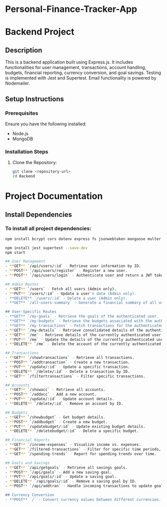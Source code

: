# Personal-Finance-Tracker-App
# Backend Project

## Description
This is a backend application built using Express.js. It includes functionalities for user management, transactions, account handling, budgets, financial reporting, currency conversion, and goal savings. Testing is implemented with Jest and Supertest. Email functionality is powered by Nodemailer.

## Setup Instructions

### Prerequisites
Ensure you have the following installed:
- Node.js
- MongoDB

### Installation Steps
1. Clone the Repository:
   ```bash
   git clone <repository-url>
   cd Backend

# Project Documentation

## Install Dependencies

### To install all project dependencies:
```bash
npm install bcrypt cors dotenv express fs jsonwebtoken mongoose multer nodemon path

npm install jest supertest --save-dev
npm start

## User Management
- **GET** `/api/users/:id` - Retrieve user information by ID.
- **POST** `/api/users/register` - Register a new user.
- **POST** `/api/users/login` - Authenticate user and return a JWT token.

## Admin Routes
- **GET** `/users` - Fetch all users (Admin only).
- **PUT** `/users/:id` - Update a user's data (Admin only).
- **DELETE** `/users/:id` - Delete a user (Admin only).
- **GET** `/all-users-summary` - Generate a financial summary of all users.

## User-Specific Routes
- **GET** `/my-goals` - Retrieve the goals of the authenticated user.
- **GET** `/my-budgets` - Retrieve the budgets associated with the authenticated user.
- **GET** `/my-transactions` - Fetch transactions for the authenticated user's accounts.
- **GET** `/my-details` - Retrieve consolidated details of the authenticated user, including goals, budgets, accounts, and transactions.
- **GET** `/me` - Retrieve details of the currently authenticated user.
- **PUT** `/me` - Update the details of the currently authenticated user.
- **DELETE** `/me` - Delete the account of the currently authenticated user.

## Transactions
- **GET** `/showtransactions` - Retrieve all transactions.
- **POST** `/addtransaction` - Create a new transaction.
- **PUT** `/update/:id` - Update a specific transaction.
- **DELETE** `/delete/:id` - Delete a transaction by ID.
- **GET** `/filtertransactions` - Filter specific transactions.

## Accounts
- **GET** `/showacc` - Retrieve all accounts.
- **POST** `/addacc` - Add a new account.
- **PUT** `/update/:id` - Update account details.
- **DELETE** `/delete/:id` - Remove an account by ID.

## Budgets
- **GET** `/showbudget` - Get budget details.
- **POST** `/addbudget` - Create a new budget.
- **PUT** `/updatebudget/:id` - Update existing budget details.
- **DELETE** `/deletebudget/:id` - Delete a specific budget.

## Financial Reports
- **GET** `/income-expenses` - Visualize income vs. expenses.
- **GET** `/filtered-transactions` - Filter for specific time periods, categories, or tags.
- **GET** `/spending-trends` - Report for spending trends over time.

## Goals and Savings
- **GET** `/api/getgoals` - Retrieve all savings goals.
- **POST** `/api/goals` - Add a new saving goal.
- **PUT** `/api/goals/:id` - Update a saving goal.
- **DELETE** `/api/goals/:id` - Remove a saving goal by ID.
- **POST** `/api/addtran` - Handle incoming transactions to update goal's current amount for income transactions.

## Currency Conversion
- **POST** `/` - Convert currency values between different currencies.


